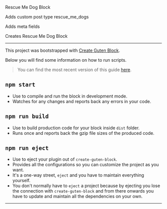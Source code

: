 
Rescue Me Dog Block

Adds custom post type rescue_me_dogs

Adds meta fields

Creates Rescue Me Dog Block







-----






This project was bootstrapped with [Create Guten Block](https://github.com/ahmadawais/create-guten-block).

Below you will find some information on how to run scripts.

>You can find the most recent version of this guide [here](https://github.com/ahmadawais/create-guten-block).

##  `npm start`
- Use to compile and run the block in development mode.
- Watches for any changes and reports back any errors in your code.

##  `npm run build`
- Use to build production code for your block inside `dist` folder.
- Runs once and reports back the gzip file sizes of the produced code.

##   `npm run eject`
- Use to eject your plugin out of `create-guten-block`.
- Provides all the configurations so you can customize the project as you want.
- It's a one-way street, `eject` and you have to maintain everything yourself.
- You don't normally have to `eject` a project because by ejecting you lose the connection with `create-guten-block` and from there onwards you have to update and maintain all the dependencies on your own.

---

